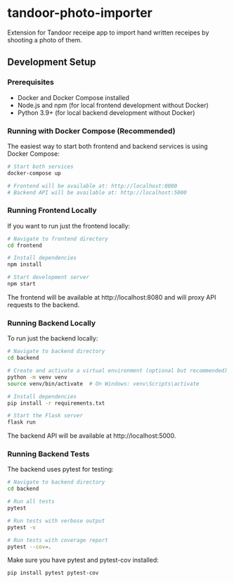 # tandoor-photo-importer

Extension for Tandoor receipe app to import hand written receipes by shooting a photo of them.

## Development Setup

### Prerequisites
- Docker and Docker Compose installed
- Node.js and npm (for local frontend development without Docker)
- Python 3.9+ (for local backend development without Docker)

### Running with Docker Compose (Recommended)
The easiest way to start both frontend and backend services is using Docker Compose:

```bash
# Start both services
docker-compose up

# Frontend will be available at: http://localhost:8080
# Backend API will be available at: http://localhost:5000
```

### Running Frontend Locally
If you want to run just the frontend locally:

```bash
# Navigate to frontend directory
cd frontend

# Install dependencies
npm install

# Start development server
npm start
```

The frontend will be available at http://localhost:8080 and will proxy API requests to the backend.

### Running Backend Locally
To run just the backend locally:

```bash
# Navigate to backend directory
cd backend

# Create and activate a virtual environment (optional but recommended)
python -m venv venv
source venv/bin/activate  # On Windows: venv\Scripts\activate

# Install dependencies
pip install -r requirements.txt

# Start the Flask server
flask run
```

The backend API will be available at http://localhost:5000.

### Running Backend Tests
The backend uses pytest for testing:

```bash
# Navigate to backend directory
cd backend

# Run all tests
pytest

# Run tests with verbose output
pytest -v

# Run tests with coverage report
pytest --cov=.
```

Make sure you have pytest and pytest-cov installed:
```bash
pip install pytest pytest-cov
```

